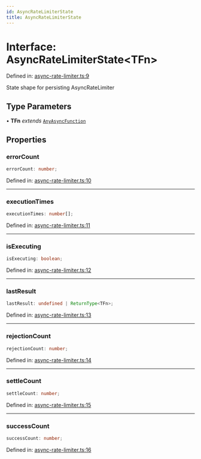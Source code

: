 ```yaml
---
id: AsyncRateLimiterState
title: AsyncRateLimiterState
---
```


<!-- DO NOT EDIT: this page is autogenerated from the type comments -->

# Interface: AsyncRateLimiterState\<TFn\>

Defined in: [async-rate-limiter.ts:9](https://github.com/TanStack/pacer/blob/main/packages/pacer/src/async-rate-limiter.ts#L9)

State shape for persisting AsyncRateLimiter

## Type Parameters

• **TFn** *extends* [`AnyAsyncFunction`](../../type-aliases/anyasyncfunction.md)

## Properties

### errorCount

```ts
errorCount: number;
```

Defined in: [async-rate-limiter.ts:10](https://github.com/TanStack/pacer/blob/main/packages/pacer/src/async-rate-limiter.ts#L10)

***

### executionTimes

```ts
executionTimes: number[];
```

Defined in: [async-rate-limiter.ts:11](https://github.com/TanStack/pacer/blob/main/packages/pacer/src/async-rate-limiter.ts#L11)

***

### isExecuting

```ts
isExecuting: boolean;
```

Defined in: [async-rate-limiter.ts:12](https://github.com/TanStack/pacer/blob/main/packages/pacer/src/async-rate-limiter.ts#L12)

***

### lastResult

```ts
lastResult: undefined | ReturnType<TFn>;
```

Defined in: [async-rate-limiter.ts:13](https://github.com/TanStack/pacer/blob/main/packages/pacer/src/async-rate-limiter.ts#L13)

***

### rejectionCount

```ts
rejectionCount: number;
```

Defined in: [async-rate-limiter.ts:14](https://github.com/TanStack/pacer/blob/main/packages/pacer/src/async-rate-limiter.ts#L14)

***

### settleCount

```ts
settleCount: number;
```

Defined in: [async-rate-limiter.ts:15](https://github.com/TanStack/pacer/blob/main/packages/pacer/src/async-rate-limiter.ts#L15)

***

### successCount

```ts
successCount: number;
```

Defined in: [async-rate-limiter.ts:16](https://github.com/TanStack/pacer/blob/main/packages/pacer/src/async-rate-limiter.ts#L16)
